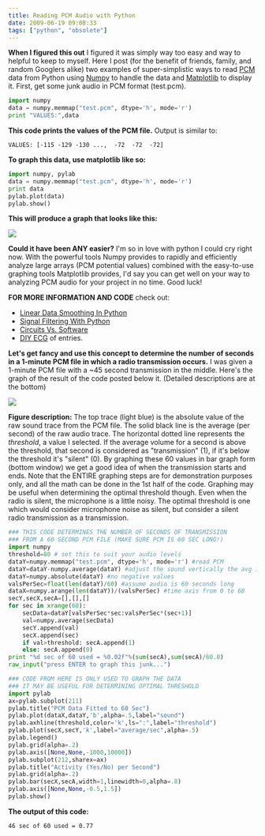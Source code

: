 ```yaml
---
title: Reading PCM Audio with Python
date: 2009-06-19 09:08:33
tags: ["python", "obsolete"]
---
```




__When I figured this out__ I figured it was simply way too easy and way to helpful to keep to myself.  Here I post (for the benefit of friends, family, and random Googlers alike) two examples of super-simplistic ways to read [PCM](http://en.wikipedia.org/wiki/Pulse-code_modulation) data from Python using [Numpy](http://numpy.scipy.org/) to handle the data and [Matplotlib](http://matplotlib.sourceforge.net/) to display it.  First, get some junk audio in PCM format (test.pcm).

```python
import numpy
data = numpy.memmap("test.pcm", dtype='h', mode='r')
print "VALUES:",data
```

__This code prints the values of the PCM file.__ Output is similar to:

```
VALUES: [-115 -129 -130 ...,  -72  -72  -72]
```

__To graph this data, use matplotlib like so:__

```python
import numpy, pylab
data = numpy.memmap("test.pcm", dtype='h', mode='r')
print data
pylab.plot(data)
pylab.show()
```

__This will produce a graph that looks like this:__

<div class="text-center">

![](https://swharden.com/static/2009/06/19/audiograph.png)

</div>

__Could it have been ANY easier?__ I'm so in love with python I could cry right now.  With the powerful tools Numpy provides to rapidly and efficiently analyze large arrays (PCM potential values) combined with the easy-to-use graphing tools Matplotlib provides, I'd say you can get well on your way to analyzing PCM audio for your project in no time.  Good luck!

__FOR MORE INFORMATION AND CODE__ check out:
* [Linear Data Smoothing In Python](http://www.swharden.com/blog/2008-11-17-linear-data-smoothing-in-python/)
* [Signal Filtering With Python](http://www.swharden.com/blog/2009-01-21-signal-filtering-with-python/)
* [Circuits Vs. Software](http://www.swharden.com/blog/2009-01-15-circuits-vs-software/)
* [DIY ECG](http://www.swharden.com/blog/category/diy-ecg-home-made-electrocardiogram/) of entries.

__Let's get fancy and use this concept to determine the number of seconds in a 1-minute PCM file in which a radio transmission occurs.__  I was given a 1-minute PCM file with a ~45 second transmission in the middle.  Here's the graph of the result of the code posted below it.  (Detailed descriptions are at the bottom)

<div class="text-center">

![](https://swharden.com/static/2009/06/19/secpermin.png)

</div>

__Figure description:__ The top trace (light blue) is the absolute value of the raw sound trace from the PCM file.  The solid black line is the average (per second) of the raw audio trace.  The horizontal dotted line represents the _threshold_, a value I selected.  If the average volume for a second is above the threshold, that second is considered as "transmission" (1), if it's below the threshold it's "silent" (0).  By graphing these 60 values in bar graph form (bottom window) we get a good idea of when the transmission starts and ends.  Note that the ENTIRE graphing steps are for demonstration purposes only, and all the math can be done in the 1st half of the code.  Graphing may be useful when determining the optimal threshold though.  Even when the radio is silent, the microphone is a little noisy.  The optimal threshold is one which would consider microphone noise as silent, but consider a silent radio transmission as a transmission.

```python
### THIS CODE DETERMINES THE NUMBER OF SECONDS OF TRANSMISSION
### FROM A 60 SECOND PCM FILE (MAKE SURE PCM IS 60 SEC LONG!)
import numpy
threshold=80 # set this to suit your audio levels
dataY=numpy.memmap("test.pcm", dtype='h', mode='r') #read PCM
dataY=dataY-numpy.average(dataY) #adjust the sound vertically the avg is at 0
dataY=numpy.absolute(dataY) #no negative values
valsPerSec=float(len(dataY)/60) #assume audio is 60 seconds long
dataX=numpy.arange(len(dataY))/(valsPerSec) #time axis from 0 to 60
secY,secX,secA=[],[],[]
for sec in xrange(60):
    secData=dataY[valsPerSec*sec:valsPerSec*(sec+1)]
    val=numpy.average(secData)
    secY.append(val)
    secX.append(sec)
    if val>threshold: secA.append(1)
    else: secA.append(0)
print "%d sec of 60 used = %0.02f"%(sum(secA),sum(secA)/60.0)
raw_input("press ENTER to graph this junk...")

### CODE FROM HERE IS ONLY USED TO GRAPH THE DATA
### IT MAY BE USEFUL FOR DETERMINING OPTIMAL THRESHOLD
import pylab
ax=pylab.subplot(211)
pylab.title("PCM Data Fitted to 60 Sec")
pylab.plot(dataX,dataY,'b',alpha=.5,label="sound")
pylab.axhline(threshold,color='k',ls=":",label="threshold")
pylab.plot(secX,secY,'k',label="average/sec",alpha=.5)
pylab.legend()
pylab.grid(alpha=.2)
pylab.axis([None,None,-1000,10000])
pylab.subplot(212,sharex=ax)
pylab.title("Activity (Yes/No) per Second")
pylab.grid(alpha=.2)
pylab.bar(secX,secA,width=1,linewidth=0,alpha=.8)
pylab.axis([None,None,-0.5,1.5])
pylab.show()
```

__The output of this code:__

```46 sec of 60 used = 0.77```